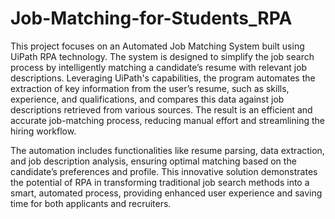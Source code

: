 # Job-Matching-for-Students_RPA

This project focuses on an Automated Job Matching System built using UiPath RPA technology. The system is designed to simplify the job search process by intelligently matching a candidate’s resume with relevant job descriptions. Leveraging UiPath's capabilities, the program automates the extraction of key information from the user’s resume, such as skills, experience, and qualifications, and compares this data against job descriptions retrieved from various sources. The result is an efficient and accurate job-matching process, reducing manual effort and streamlining the hiring workflow.

The automation includes functionalities like resume parsing, data extraction, and job description analysis, ensuring optimal matching based on the candidate’s preferences and profile. This innovative solution demonstrates the potential of RPA in transforming traditional job search methods into a smart, automated process, providing enhanced user experience and saving time for both applicants and recruiters.
